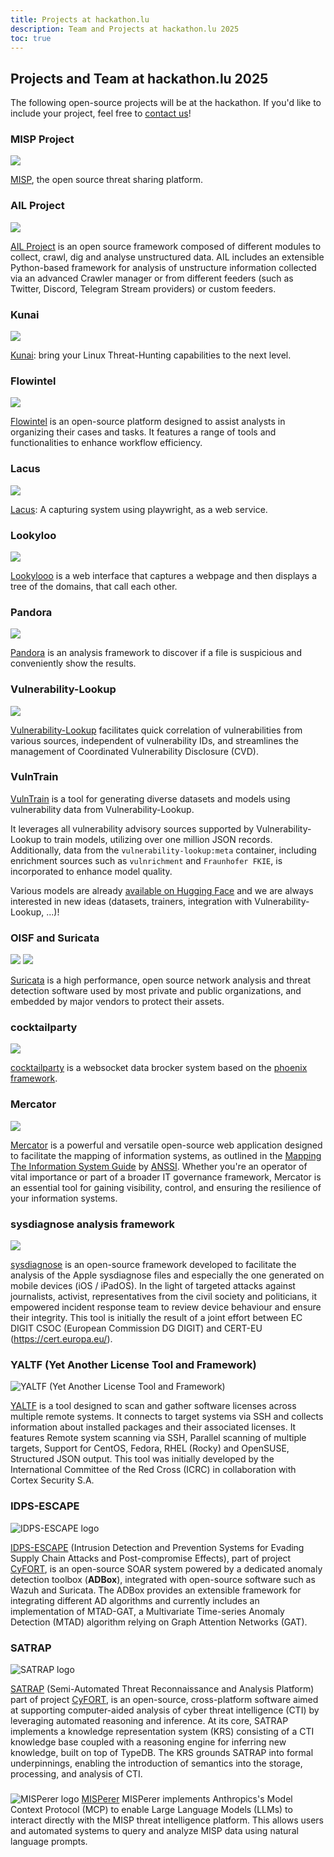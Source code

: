 ```yaml
---
title: Projects at hackathon.lu
description: Team and Projects at hackathon.lu 2025
toc: true
---
```


## Projects and Team at hackathon.lu 2025

The following open-source projects will be at the hackathon. If you'd like to include your project, feel free to [contact us](https://hackathon.lu/practical/)!

### MISP Project

![](/images/projects/misp-logo.png)

[MISP](https://www.misp-project.org/), the open source threat sharing platform.

### AIL Project

![](/images/projects/ail-logo.png)

[AIL Project](https://www.ail-project.org/) is an open source framework composed of different modules to collect, crawl, dig and analyse unstructured data. AIL includes an extensible Python-based framework for analysis of unstructure information collected via an advanced Crawler manager or from different feeders (such as Twitter, Discord, Telegram Stream providers) or custom feeders. 

### Kunai

![](/images/projects/kunai-logo.png)

[Kunai](https://why.kunai.rocks/): bring your Linux Threat-Hunting capabilities to the next level.

### Flowintel

![](images/projects/flowintel-logo.png)

[Flowintel](https://github.com/flowintel/flowintel) is an open-source platform designed to assist analysts in organizing their cases and tasks. It features a range of tools and functionalities to enhance workflow efficiency.

### Lacus

![](/images/projects/lacus-logo.png)

[Lacus](https://github.com/ail-project/lacus): A capturing system using playwright, as a web service.

### Lookyloo

![](/images/projects/lookyloo-logo.png)

[Lookylooo](https://github.com/Lookyloo/) is a web interface that captures a webpage and then displays a tree of the domains, that call each other.

### Pandora

![](/images/projects/pandora-logo.png)

[Pandora](https://github.com/pandora-analysis/pandora) is an analysis framework to discover if a file is suspicious and conveniently show the results.

### Vulnerability-Lookup

![](/images/projects/vulnerability-lookup-logo.jpg)

[Vulnerability-Lookup](https://www.vulnerability-lookup.org) facilitates quick correlation of vulnerabilities from various sources, independent of vulnerability IDs, and streamlines the management of Coordinated Vulnerability Disclosure (CVD).

### VulnTrain

[VulnTrain](https://github.com/vulnerability-lookup/VulnTrain) is a tool for generating diverse datasets and models using vulnerability data from Vulnerability-Lookup.

It leverages all vulnerability advisory sources supported by Vulnerability-Lookup to train models, utilizing over one million JSON records.
Additionally, data from the ``vulnerability-lookup:meta`` container, including enrichment sources such as ``vulnrichment`` and ``Fraunhofer FKIE``, is incorporated to enhance model quality.

Various models are already [available on Hugging Face](https://huggingface.co/CIRCL) and we are always interested in new ideas (datasets, trainers, integration with Vulnerability-Lookup, ...)!

### OISF and Suricata

![](/images/projects/oisf-logo.png)
![](/images/projects/suricata-logo.jpg)

[Suricata](https://suricata.io/) is a high performance, open source network analysis and threat detection software used by most private and public organizations, and embedded by major vendors to protect their assets.

### cocktailparty

![](/images/projects/logo-cocktail-party-horizontal-coul.png)

[cocktailparty](https://github.com/flowintel/CocktailParty) is a websocket data brocker system based on the [phoenix framework](https://www.phoenixframework.org/).

### Mercator

![](/images/projects/logo4c.png) 

[Mercator](https://github.com/dbarzin/mercator) is a powerful and versatile open-source web application designed to facilitate the mapping of information systems, as outlined in the [Mapping The Information System Guide](https://cyber.gouv.fr/en/publications/mapping-information-system) by [ANSSI](https://cyber.gouv.fr/en). Whether you're an operator of vital importance or part of a broader IT governance framework, Mercator is an essential tool for gaining visibility, control, and ensuring the resilience of your information systems.

### sysdiagnose analysis framework

![](/images/projects/sysdiagnose-logo.png)

[sysdiagnose](https://github.com/EC-DIGIT-CSIRC/sysdiagnose) is an open-source framework developed to facilitate the analysis of the Apple sysdiagnose files and especially the one generated on mobile devices (iOS / iPadOS).  In the light of targeted attacks against journalists, activist, representatives from the civil society and politicians, it empowered incident response team to review device behaviour and ensure their integrity.  This tool is initially the result of a joint effort between EC DIGIT CSOC (European Commission DG DIGIT) and CERT-EU (https://cert.europa.eu/).

### YALTF (Yet Another License Tool and Framework)

![YALTF (Yet Another License Tool and Framework)](/images/projects/yaltf.png)

[YALTF](https://github.com/yaltf/yaltf)  is a tool designed to scan and gather software licenses across multiple remote systems. It connects to target systems via SSH and collects information about installed packages and their associated licenses. It features Remote system scanning via SSH, Parallel scanning of multiple targets, Support for CentOS, Fedora, RHEL (Rocky) and OpenSUSE, Structured JSON output. This tool was initially developed by the International Committee of the Red Cross (ICRC) in collaboration with Cortex Security S.A.

### IDPS-ESCAPE

![IDPS-ESCAPE logo](/images/projects/idps-escape-logo.png)

[IDPS-ESCAPE](https://github.com/AbstractionsLab/idps-escape) (Intrusion Detection and Prevention Systems for Evading Supply Chain Attacks and Post-compromise Effects), part of project [CyFORT](https://abstractionslab.com/index.php/research-and-development/cyfort/), is an open-source SOAR system powered by a dedicated anomaly detection toolbox (**ADBox**), integrated with open-source software such as Wazuh and Suricata. The ADBox provides an extensible framework for integrating different AD algorithms and currently includes an implementation of MTAD-GAT, a Multivariate Time-series Anomaly Detection (MTAD) algorithm relying on Graph Attention Networks (GAT).

### SATRAP

![SATRAP logo](/images/projects/satrap-logo.png)

[SATRAP](https://github.com/AbstractionsLab/satrap-dl) (Semi-Automated Threat Reconnaissance and Analysis Platform) part of project [CyFORT](https://abstractionslab.com/index.php/research-and-development/cyfort/), is an open-source, cross-platform software aimed at supporting computer-aided analysis of cyber threat intelligence (CTI) by leveraging automated reasoning and inference. At its core, SATRAP implements a knowledge representation system (KRS) consisting of a CTI knowledge base coupled with a reasoning engine for inferring new knowledge, built on top of TypeDB. The KRS grounds SATRAP into formal underpinnings, enabling the introduction of semantics into the storage, processing, and analysis of CTI.

###

![MISPerer logo](/images/projects/MISPerer-logo.png)
[MISPerer](https://github.com/Eacus/misp-mcp) MISPerer implements Anthropics's Model Context Protocol (MCP) to enable Large Language Models (LLMs) to interact directly with the MISP threat intelligence platform. This allows users and automated systems to query and analyze MISP data using natural language prompts.